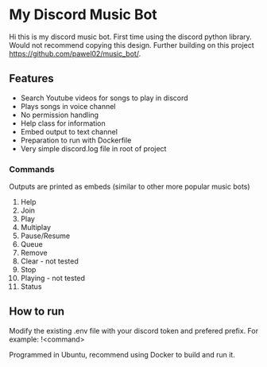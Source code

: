 # My Discord Music Bot

Hi this is my discord music bot. First time using the discord python library. Would not recommend copying this design. Further building on this project https://github.com/pawel02/music_bot/. 

## Features
* Search Youtube videos for songs to play in discord
* Plays songs in voice channel
* No permission handling
* Help class for information
* Embed output to text channel
* Preparation to run with Dockerfile
* Very simple discord.log file in root of project

### Commands
Outputs are printed as embeds (similar to other more popular music bots)

1. Help
2. Join
3. Play
4. Multiplay
5. Pause/Resume
6. Queue
7. Remove 
8. Clear - not tested
9. Stop
10. Playing - not tested
11. Status

## How to run
Modify the existing .env file with your discord token and prefered prefix. For example: !\<command\>

Programmed in Ubuntu, recommend using Docker to build and run it. 
